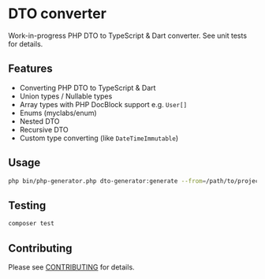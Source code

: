 # DTO converter

Work-in-progress PHP DTO to TypeScript & Dart converter. See unit tests for details.

## Features
- Converting PHP DTO to TypeScript & Dart
- Union types / Nullable types
- Array types with PHP DocBlock support e.g. `User[]`
- Enums (myclabs/enum)
- Nested DTO
- Recursive DTO
- Custom type converting (like `DateTimeImmutable`)
  
## Usage
```bash
php bin/php-generator.php dto-generator:generate --from=/path/to/project --to=/path/to
```

## Testing

``` bash
composer test
```

## Contributing

Please see [CONTRIBUTING](./CONTRIBUTING.md) for details.

